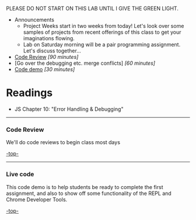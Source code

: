<a id="top"></a>
PLEASE DO NOT START ON THIS LAB UNTIL I GIVE THE GREEN LIGHT.

- Announcements
  - Project Weeks start in two weeks from today! Let's look over some samples of projects from recent offerings of this class to get your imaginations flowing.
  - Lab on Saturday morning will be a pair programming assignment. Let's discuss together...
- [Code Review](#codereview) *[90 minutes]*
- [Go over the debugging etc. merge conflicts] *[60 minutes]*
- [Code demo](#code) *[30 minutes]*

# Readings

- JS Chapter 10: "Error Handling & Debugging"

---

<a id="codereview"></a>
### Code Review

We'll do code reviews to begin class most days

[-top-](#top)

---

<a id="code"></a>
### Live code

This code demo is to help students be ready to complete the first assignment, and also to show off some functionality of the REPL and Chrome Developer Tools.

[-top-](#top)
